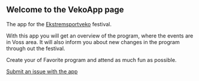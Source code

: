 ## Welcome to the VekoApp page

The app for the [Ekstremsportveko](https://www.ekstremsportveko.com) festival.

With this app you will get an overview of the program, where the events are in Voss area.
It will also inform you about new changes in the program through out the festival.

Create your of Favorite program and attend as much fun as possible.

[Submit an issue with the app](https://github.com/spydx/ekstremsportveko/issues/new/choose)